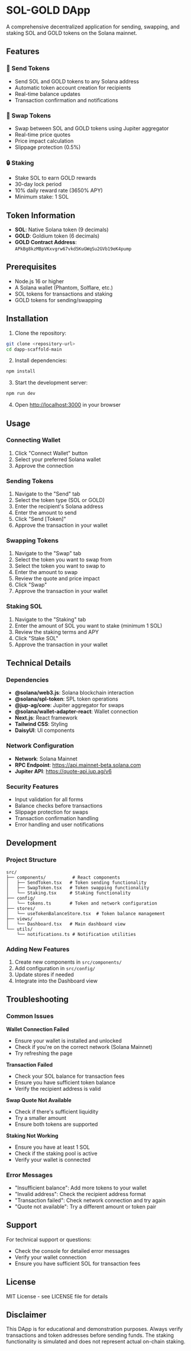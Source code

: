 
# SOL-GOLD DApp

A comprehensive decentralized application for sending, swapping, and staking SOL and GOLD tokens on the Solana mainnet.

## Features

### 🚀 Send Tokens
- Send SOL and GOLD tokens to any Solana address
- Automatic token account creation for recipients
- Real-time balance updates
- Transaction confirmation and notifications

### 🔄 Swap Tokens
- Swap between SOL and GOLD tokens using Jupiter aggregator
- Real-time price quotes
- Price impact calculation
- Slippage protection (0.5%)

### 🔒 Staking
- Stake SOL to earn GOLD rewards
- 30-day lock period
- 10% daily reward rate (3650% APY)
- Minimum stake: 1 SOL

## Token Information

- **SOL**: Native Solana token (9 decimals)
- **GOLD**: Goldium token (6 decimals)
- **GOLD Contract Address**: `APkBg8kzMBpVKxvgrw67vkd5KuGWqSu2GVb19eK4pump`

## Prerequisites

- Node.js 16 or higher
- A Solana wallet (Phantom, Solflare, etc.)
- SOL tokens for transactions and staking
- GOLD tokens for sending/swapping

## Installation

1. Clone the repository:
```bash
git clone <repository-url>
cd dapp-scaffold-main
```

2. Install dependencies:
```bash
npm install
```

3. Start the development server:
```bash
npm run dev
```

4. Open [http://localhost:3000](http://localhost:3000) in your browser

## Usage

### Connecting Wallet
1. Click "Connect Wallet" button
2. Select your preferred Solana wallet
3. Approve the connection

### Sending Tokens
1. Navigate to the "Send" tab
2. Select the token type (SOL or GOLD)
3. Enter the recipient's Solana address
4. Enter the amount to send
5. Click "Send [Token]"
6. Approve the transaction in your wallet

### Swapping Tokens
1. Navigate to the "Swap" tab
2. Select the token you want to swap from
3. Select the token you want to swap to
4. Enter the amount to swap
5. Review the quote and price impact
6. Click "Swap"
7. Approve the transaction in your wallet

### Staking SOL
1. Navigate to the "Staking" tab
2. Enter the amount of SOL you want to stake (minimum 1 SOL)
3. Review the staking terms and APY
4. Click "Stake SOL"
5. Approve the transaction in your wallet

## Technical Details

### Dependencies
- **@solana/web3.js**: Solana blockchain interaction
- **@solana/spl-token**: SPL token operations
- **@jup-ag/core**: Jupiter aggregator for swaps
- **@solana/wallet-adapter-react**: Wallet connection
- **Next.js**: React framework
- **Tailwind CSS**: Styling
- **DaisyUI**: UI components

### Network Configuration
- **Network**: Solana Mainnet
- **RPC Endpoint**: https://api.mainnet-beta.solana.com
- **Jupiter API**: https://quote-api.jup.ag/v6

### Security Features
- Input validation for all forms
- Balance checks before transactions
- Slippage protection for swaps
- Transaction confirmation handling
- Error handling and user notifications

## Development

### Project Structure
```
src/
├── components/          # React components
│   ├── SendToken.tsx   # Token sending functionality
│   ├── SwapToken.tsx   # Token swapping functionality
│   └── Staking.tsx     # Staking functionality
├── config/
│   └── tokens.ts       # Token and network configuration
├── stores/
│   └── useTokenBalanceStore.tsx  # Token balance management
├── views/
│   └── Dashboard.tsx   # Main dashboard view
└── utils/
    └── notifications.ts # Notification utilities
```

### Adding New Features
1. Create new components in `src/components/`
2. Add configuration in `src/config/`
3. Update stores if needed
4. Integrate into the Dashboard view

## Troubleshooting

### Common Issues

**Wallet Connection Failed**
- Ensure your wallet is installed and unlocked
- Check if you're on the correct network (Solana Mainnet)
- Try refreshing the page

**Transaction Failed**
- Check your SOL balance for transaction fees
- Ensure you have sufficient token balance
- Verify the recipient address is valid

**Swap Quote Not Available**
- Check if there's sufficient liquidity
- Try a smaller amount
- Ensure both tokens are supported

**Staking Not Working**
- Ensure you have at least 1 SOL
- Check if the staking pool is active
- Verify your wallet is connected

### Error Messages
- "Insufficient balance": Add more tokens to your wallet
- "Invalid address": Check the recipient address format
- "Transaction failed": Check network connection and try again
- "Quote not available": Try a different amount or token pair

## Support

For technical support or questions:
- Check the console for detailed error messages
- Verify your wallet connection
- Ensure you have sufficient SOL for transaction fees

## License

MIT License - see LICENSE file for details

## Disclaimer

This DApp is for educational and demonstration purposes. Always verify transactions and token addresses before sending funds. The staking functionality is simulated and does not represent actual on-chain staking.
